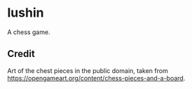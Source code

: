 lushin
=====

A chess game.

Credit
------

Art of the chest pieces in the public domain, taken from
https://opengameart.org/content/chess-pieces-and-a-board.

